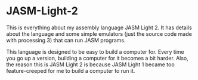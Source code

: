 # JASM-Light-2
This is everything about my assembly language JASM Light 2. It has details about the language and some simple emulators (just the source code made with processing 3) that can run JASM programs.

This language is designed to be easy to build a computer for. Every time you go up a version, building a computer for it becomes a bit harder. Also, the reason this is JASM Light 2 is because JASM Light 1 became too feature-creeped for me to build a computer to run it.